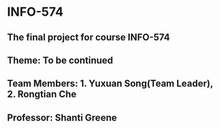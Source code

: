 # INFO-574
## The final project for course INFO-574
## Theme: To be continued
## Team Members: 1. Yuxuan Song(Team Leader), 2. Rongtian Che
## Professor: Shanti Greene